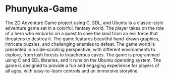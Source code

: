 # Phunyuka-Game
The 2D Adventure Game project using C, SDL, and Ubuntu is a classic-style adventure game set in a colorful, fantasy world. The player takes on the role of a hero who embarks on a quest to save the land from an evil force that threatens to destroy it. The game features beautiful hand-drawn graphics, intricate puzzles, and challenging enemies to defeat. The game world is presented in a side-scrolling perspective, with different environments to explore, from lush forests to treacherous caves. The game is programmed using C and SDL libraries, and it runs on the Ubuntu operating system. The game is designed to provide a fun and engaging experience for players of all ages, with easy-to-learn controls and an immersive storyline.
